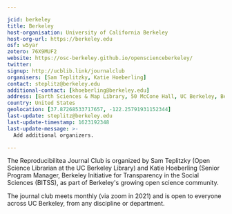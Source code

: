 ```yaml
---

jcid: berkeley
title: Berkeley
host-organisation: University of California Berkeley
host-org-url: https://berkeley.edu
osf: w5yar
zotero: 76X9MUF2
website: https://osc-berkeley.github.io/openscienceberkeley/
twitter: 
signup: http://ucblib.link/journalclub
organisers: [Sam Teplitzky, Katie Hoeberling]
contact: steplitz@berkeley.edu
additional-contact: [khoeberling@berkeley.edu]
address: [Earth Sciences & Map Library, 50 McCone Hall, UC Berkeley, Berkeley, CA 94705]
country: United States
geolocation: [37.87268533717657, -122.25791931152344]
last-update: steplitz@berkeley.edu
last-update-timestamp: 1623192348
last-update-message: >-
  Add additional organizers.

---
```


The Reproducibilitea Journal Club is organized by Sam Teplitzky (Open Science Librarian at the UC Berkeley Library) and Katie Hoeberling (Senior Program Manager, Berkeley Initiative for Transparency in the Social Sciences (BITSS), as part of Berkeley's growing open science community.

The journal club meets monthly (via zoom in 2021) and is open to everyone across UC Berkeley, from any discipline or department.
